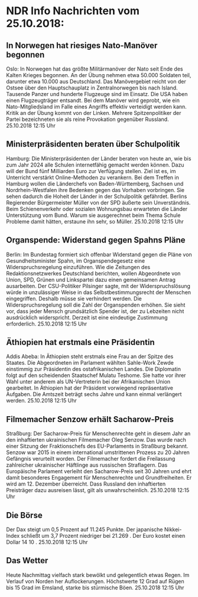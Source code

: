 # NDR Info Nachrichten vom 25.10.2018:


## In Norwegen hat riesiges Nato-Manöver begonnen
Oslo:	In Norwegen hat das größte Militärmanöver der Nato seit Ende des Kalten Krieges begonnen. An der Übung nehmen etwa 50.000 Soldaten teil, darunter etwa 10.000 aus Deutschland. Das Manövergebiet reicht von der Ostsee über den Hauptschauplatz in Zentralnorwegen bis nach Island. Tausende Panzer und hunderte Flugzeuge sind im Einsatz. Die USA haben einen Flugzeugträger entsandt. Bei dem Manöver wird geprobt, wie ein Nato-Mitgliedsland im Falle eines Angriffs effektiv verteidigt werden kann. Kritik an der Übung kommt von der Linken. Mehrere Spitzenpolitiker der Partei bezeichneten sie als reine Provokation gegenüber Russland. 25.10.2018 12:15 Uhr 

## Ministerpräsidenten beraten über Schulpolitik
Hamburg:    Die Ministerpräsidenten der Länder beraten von heute an, wie bis zum Jahr 2024 alle Schulen internetfähig gemacht werden können. Dazu will der Bund fünf Milliarden Euro zur Verfügung stellen. Ziel ist es, im Unterricht verstärkt Online-Methoden zu verankern. Bei dem Treffen in Hamburg wollen die Länderchefs von Baden-Württemberg, Sachsen und Nordrhein-Westfalen ihre Bedenken gegen das Vorhaben vorbringen. Sie sehen dadurch die Hoheit der Länder in der Schulpolitik gefährdet. Berlins Regierender Bürgermeister Müller von der SPD äußerte sein Unverständnis. Beim Schienenverkehr oder sozialen Wohnungsbau erwarteten die Länder Unterstützung vom Bund. Warum sie ausgerechnet beim Thema Schule Probleme damit hätten, erstaune ihn sehr, so Müller. 25.10.2018 12:15 Uhr 

## Organspende: Widerstand gegen Spahns Pläne
Berlin: Im Bundestag formiert sich offenbar Widerstand gegen die Pläne von Gesundheitsminister Spahn, im Organspendegesetz eine Widerspruchsregelung einzuführen. Wie die Zeitungen des Redaktionsnetzwerkes Deutschland berichten, wollen Abgeordnete von Union, SPD, Grünen und Linkspartei dazu einen gemeinsamen Antrag ausarbeiten. Der CSU-Politiker Pilsinger sagte, mit der Widerspruchslösung würde in unzulässiger Weise in das Selbstbestimmungsrecht der Menschen eingegriffen. Deshalb müsse sie verhindert werden. Die Widerspruchsregelung soll die Zahl der Organspenden erhöhen. Sie sieht vor, dass jeder Mensch grundsätzlich Spender ist, der zu Lebzeiten nicht ausdrücklich widerspricht. Derzeit ist eine eindeutige Zustimmung erforderlich. 25.10.2018 12:15 Uhr 

## Äthiopien hat erstmals eine Präsidentin
Addis Abeba: In Äthiopien steht erstmals eine Frau an der Spitze des Staates. Die Abgeordneten im Parlament wählten Sahle-Work Zewde einstimmig zur Präsidentin des ostafrikanischen Landes. Die Diplomatin folgt auf den scheidenden Staatschef Mulatu Teshome. Sie hatte vor ihrer Wahl unter anderem als UN-Vertreterin bei der Afrikanischen Union gearbeitet. In Äthiopien hat der Präsident vorwiegend repräsentative Aufgaben. Die Amtszeit beträgt sechs Jahre und kann einmal verlängert werden. 25.10.2018 12:15 Uhr 

## Filmemacher Senzow erhält Sacharow-Preis
Straßburg: Der Sacharow-Preis für Menschenrechte geht in diesem Jahr an den inhaftierten ukrainischen Filmemacher Oleg Senzow. Das wurde nach einer Sitzung der Fraktionschefs des EU-Parlaments in Straßburg bekannt. Senzow war 2015 in einem international umstrittenen Prozess zu 20 Jahren Gefängnis verurteilt worden. Der Filmemacher fordert die Freilassung zahlreicher ukrainischer Häftlinge aus russischen Straflagern. Das Europäische Parlament verleiht den Sacharow-Preis seit 30 Jahren und ehrt damit besonderes Engagement für Menschenrechte und Grundfreiheiten. Er wird am 12. Dezember überreicht. Dass Russland den inhaftierten Preisträger dazu ausreisen lässt, gilt als unwahrscheinlich. 25.10.2018 12:15 Uhr 

## Die Börse
Der Dax steigt um  0,5  Prozent auf  11.245  Punkte. Der japanische Nikkei-Index schließt um  3,7  Prozent niedriger bei  21.269 . Der Euro kostet einen Dollar  14 10 . 25.10.2018 12:15 Uhr 

## Das Wetter
Heute Nachmittag vielfach stark bewölkt und gelegentlich etwas Regen. Im Verlauf von Norden her Auflockerungen. Höchstwerte 12 Grad auf Rügen bis 15 Grad im Emsland, starke bis stürmische Böen. 25.10.2018 12:15 Uhr 
